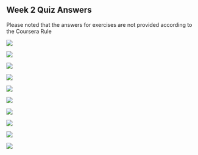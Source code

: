 ## Week 2 Quiz Answers
Please noted that the answers for exercises are not provided according to the Coursera Rule

![](https://github.com/LiMengyang990726/Coursera-Machine-Learning/blob/master/Pictures/NN-Week2Qn1.png)


![](https://github.com/LiMengyang990726/Coursera-Machine-Learning/blob/master/Pictures/NN-Week2Qn2.png)


![](https://github.com/LiMengyang990726/Coursera-Machine-Learning/blob/master/Pictures/NN-Week2Qn3.png)


![](https://github.com/LiMengyang990726/Coursera-Machine-Learning/blob/master/Pictures/NN-Week2Qn4.png)


![](https://github.com/LiMengyang990726/Coursera-Machine-Learning/blob/master/Pictures/NN-Week2Qn5.png)


![](https://github.com/LiMengyang990726/Coursera-Machine-Learning/blob/master/Pictures/NN-Week2Qn6.png)


![](https://github.com/LiMengyang990726/Coursera-Machine-Learning/blob/master/Pictures/NN-Week2Qn7.png)


![](https://github.com/LiMengyang990726/Coursera-Machine-Learning/blob/master/Pictures/NN-Week2Qn8.png)


![](https://github.com/LiMengyang990726/Coursera-Machine-Learning/blob/master/Pictures/NN-Week2Qn9.png)


![](https://github.com/LiMengyang990726/Coursera-Machine-Learning/blob/master/Pictures/NN-Week2Qn10.png)